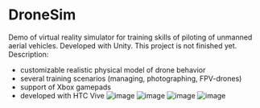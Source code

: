 # DroneSim
Demo of virtual reality simulator for training skills of piloting of unmanned aerial vehicles. Developed with Unity. This project is not finished yet.
Description:
- customizable realistic physical model of drone behavior
- several training scenarios (managing, photographing, FPV-drones)
- support of Xbox gamepads
- developed with HTC Vive
![image](https://github.com/DanielTkachenko/DroneSim/assets/40213522/3abb3118-a8f4-479f-bdca-2a6efd14e97c)
![image](https://github.com/DanielTkachenko/DroneSim/assets/40213522/b8a2236f-c6a1-4384-bc01-60a0974031b4)
![image](https://github.com/DanielTkachenko/DroneSim/assets/40213522/ddd85d3f-507b-4f60-bf1c-4126a03a5070)
![image](https://github.com/DanielTkachenko/DroneSim/assets/40213522/d668b7a9-6c28-4266-85a2-562a7fd4ca15)
